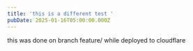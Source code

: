 ```yaml
---
title: 'this is a different test '
pubDate: 2025-01-16T05:00:00.000Z
---
```


this was done on branch feature/ while deployed to cloudflare
